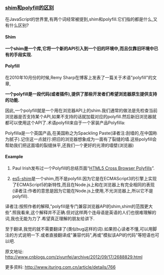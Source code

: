 ### [shim和polyfill的区别](http://www.cnblogs.com/ziyunfei/archive/2012/09/17/2688829.html) 
在JavaScript的世界里,有两个词经常被提到,shim和polyfill.它们指的都是什么,又有什么区别?

#### Shim
**一个shim是一个库,它将一个新的API引入到一个旧的环境中,而且仅靠旧环境中已有的手段实现.**

#### Polyfill
在2010年10月份的时候,Remy Sharp在博客上发表了一篇关于术语"polyfill"的文章,

**一个polyfill是一段代码(或者插件),提供了那些开发者们希望浏览器原生提供支持的功能.**

因此,一个polyfill就是一个用在浏览器API上的shim.我们通常的做法是先检查当前浏览器是否支持某个API,如果不支持的话就加载对应的polyfill.然后新旧浏览器就都可以使用这个API了.术语polyfill来自于一个家装产品Polyfilla:

Polyfilla是一个英国产品,在美国称之为Spackling Paste(译者注:刮墙的,在中国称为腻子).记住这一点就行:把旧的浏览器想象成为一面有了裂缝的墙.这些polyfill会帮助我们把这面墙的裂缝抹平,还我们一个更好的光滑的墙壁(浏览器)

#### Example

1. Paul Irish发布过一个Polyfill的总结页面“[HTML5 Cross Browser Polyfills](https://github.com/Modernizr/Modernizr/wiki/HTML5-Cross-Browser-Polyfills)”.

2. [es5-shim](https://github.com/es-shims/es5-shim)是一个shim,而不是polyfill.因为它是在ECMAScript3的引擎上实现了ECMAScript5的新特性,而且在Node.js上和在浏览器上有完全相同的表现(译者注:作者的意思是因为它能在Node.js上使用,不光浏览器上,所以它不是polyfill).

译者注:按照作者的解释,"polyfill是专门兼容浏览器API的shim,shim的范围更大些".照我看来,这个解释并不正确.但对这样两个连母语是英语的人们也很难理解的词,我也无能为力了.希望真正理解的朋友给讲下.

至于翻译,我觉的就不需要翻译了(类似bug这样的词).如果担心读者不懂,可以用脚注的方式说明一下.或者直接翻译成"兼容代码",再或"模拟该API的代码"等短语也可以吧.

原文地址: http://www.cnblogs.com/ziyunfei/archive/2012/09/17/2688829.html

更多资料: http://www.ituring.com.cn/article/details/766
